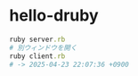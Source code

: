 # hello-druby

```ruby
ruby server.rb
# 別ウィンドウを開く
ruby client.rb
# -> 2025-04-23 22:07:36 +0900
```
